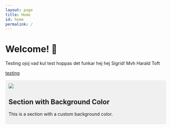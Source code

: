 ```yaml
---
layout: page
title: Home
id: home
permalink: /
---
```


# Welcome! 🌱
Testing
ojoj vad kul test hoppas det funkar
hej hej Sigrid!
Mvh Harald Toft

[testing](test.html)

<div style="background-color: #f0f0f0; padding: 10px; border-radius: 5px;">
<img src="{{ site.baseurl }}/assets/ring.jpg"/>

## Section with Background Color

This is a section with a custom background color.

</div>
